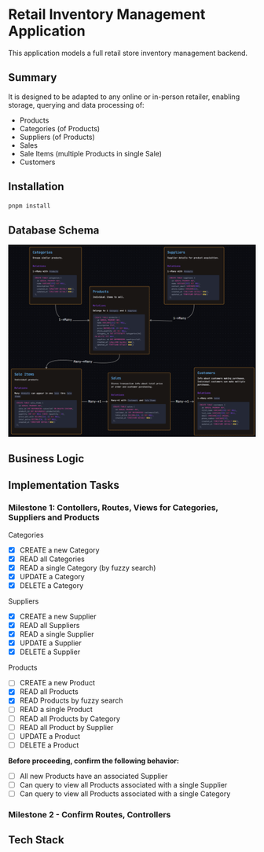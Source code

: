# Retail Inventory Management Application

This application models a full retail store inventory management backend.

## Summary

It is designed to be adapted to any online or in-person retailer, enabling storage, querying and data processing of:

- Products
- Categories (of Products)
- Suppliers (of Products)
- Sales
- Sale Items (multiple Products in single Sale)
- Customers

## Installation

```bash
pnpm install
```

## Database Schema

![](./public/Inventory%20Project%20Database%20Schema.png)

## Business Logic

## Implementation Tasks

### Milestone 1: Contollers, Routes, Views for Categories, Suppliers and Products

Categories

- [x] CREATE a new Category
- [x] READ all Categories
- [x] READ a single Category (by fuzzy search)
- [x] UPDATE a Category
- [x] DELETE a Category

Suppliers

- [x] CREATE a new Supplier
- [x] READ all Suppliers
- [x] READ a single Supplier
- [x] UPDATE a Supplier
- [x] DELETE a Supplier

Products

- [ ] CREATE a new Product
- [x] READ all Products
- [x] READ Products by fuzzy search
- [ ] READ a single Product
- [ ] READ all Products by Category
- [ ] READ all Product by Supplier
- [ ] UPDATE a Product
- [ ] DELETE a Product

**Before proceeding, confirm the following behavior:**

- [ ] All new Products have an associated Supplier
- [ ] Can query to view all Products associated with a single Supplier
- [ ] Can query to view all Products associated with a single Category

### Milestone 2 - Confirm Routes, Controllers

## Tech Stack
